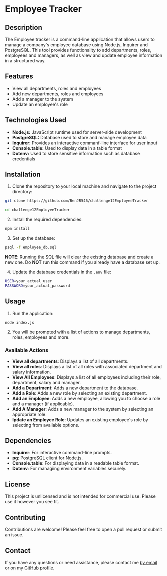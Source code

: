 # Employee Tracker

## Description

The Employee tracker is a command-line application that allows users to manage a company's employee database using Node.js, Inquirer and PostgreSQL. This tool provides functionality to add departments, roles, employees and managers, as well as view and update employee information in a structured way.

## Features

-   View all departments, roles and employees
-   Add new departments, roles and employees
-   Add a manager to the system
-   Update an employee's role

## Technologies Used

-   **Node.js:** JavaScript runtime used for server-side development
-   **PostgreSQL:** Database used to store and manage employee data
-   **Inquirer:** Provides an interactive commanf-line interface for user input
-   **Console.table:** Used to display data in a table format
-   **Dotenv:** Used to store sensitive information such as database credentials

## Installation

1. Clone the repository to your local machine and navigate to the project directory:

```bash
git clone https://github.com/BenJR546/challenge12EmployeeTracker

cd challenge12EmployeeTracker
```

2. Install the required dependencies:

```bash
npm install
```

3. Set up the database:

```bash
psql -f employee_db.sql
```

**NOTE**: Running the SQL file will clear the existing database and create a new one. Do **NOT** run this command if you already have a database set up.

4. Update the database credentials in the `.env` file:

```bash
USER=your_actual_user
PASSWORD=your_actual_password
```

## Usage

1. Run the application:

```bash
node index.js
```

2. You will be prompted with a list of actions to manage departments, roles, employees and more.

### Available Actions

-   **View all departments**: Displays a list of all departments.
-   **View all roles**: Displays a list of all roles with associated department and salary information.
-   **View All Employees**: Displays a list of all employees including their role, department, salary and manager.
-   **Add a Department**: Adds a new department to the database.
-   **Add a Role**: Adds a new role by selecting an existing department.
-   **Add an Employee**: Adds a new employee, allowing you to choose a role and a manager (if applicable).
-   **Add A Manager**: Adds a new manager to the system by selecting an appropriate role.
-   **Ipdate an Employee Role**: Updates an existing employee's role by selecting from available options.

## Dependencies

-   **Inquirer**: For interactive command-line prompts.
-   **pg**: PostgreSQL client for Node.js.
-   **Console.table**: For displaying data in a readable table format.
-   **Dotenv**: For managiing environment variables securely.

## License

This project is unlicensed and is not intended for commercial use. Please use it however you see fit.

## Contributing

Contributions are welcome! Please feel free to open a pull request or submit an issue.

## Contact

If you have any questions or need assistance, please contact me [by email](mailto:benjrice546@gmail.com) or on my [GitHub profile](https://github.com/BenJR546).
